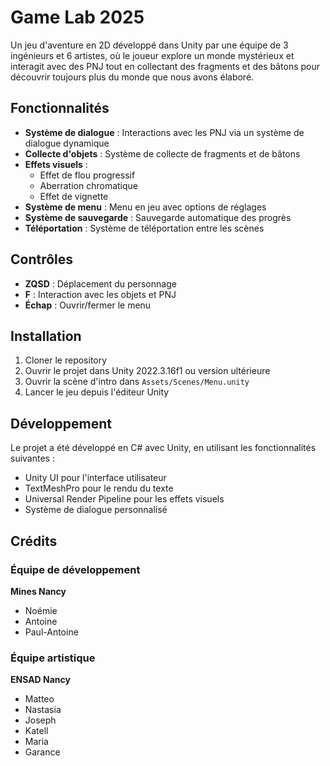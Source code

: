 # Game Lab 2025

Un jeu d'aventure en 2D développé dans Unity par une équipe de 3 ingénieurs et 6 artistes, où le joueur explore un monde mystérieux et interagit avec des PNJ tout en collectant des fragments et des bâtons pour découvrir toujours plus du monde que nous avons élaboré.

## Fonctionnalités

- **Système de dialogue** : Interactions avec les PNJ via un système de dialogue dynamique
- **Collecte d'objets** : Système de collecte de fragments et de bâtons
- **Effets visuels** : 
  - Effet de flou progressif
  - Aberration chromatique
  - Effet de vignette
- **Système de menu** : Menu en jeu avec options de réglages
- **Système de sauvegarde** : Sauvegarde automatique des progrès
- **Téléportation** : Système de téléportation entre les scènes

## Contrôles

- **ZQSD** : Déplacement du personnage
- **F** : Interaction avec les objets et PNJ
- **Échap** : Ouvrir/fermer le menu

## Installation

1. Cloner le repository
2. Ouvrir le projet dans Unity 2022.3.16f1 ou version ultérieure
3. Ouvrir la scène d'intro dans `Assets/Scenes/Menu.unity`
4. Lancer le jeu depuis l'éditeur Unity

## Développement

Le projet a été développé en C# avec Unity, en utilisant les fonctionnalités suivantes :
- Unity UI pour l'interface utilisateur
- TextMeshPro pour le rendu du texte
- Universal Render Pipeline pour les effets visuels
- Système de dialogue personnalisé

## Crédits

### Équipe de développement
**Mines Nancy**
- Noémie
- Antoine  
- Paul-Antoine

### Équipe artistique
**ENSAD Nancy** 
- Matteo
- Nastasia
- Joseph
- Katell
- Maria
- Garance